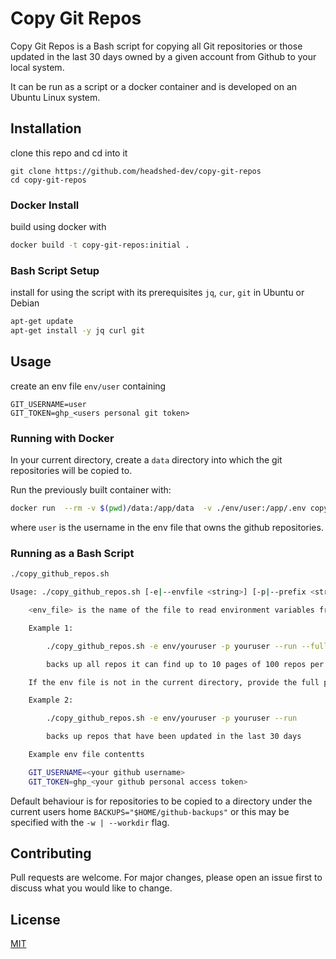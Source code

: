 # Copy Git Repos

Copy Git Repos is a Bash script for copying all Git repositories or those updated in the last 30 days owned by a given account from Github to your local system.

It can be run as a script or a docker container and is developed on an Ubuntu Linux system.



## Installation

clone this repo and cd into it

```
git clone https://github.com/headshed-dev/copy-git-repos
cd copy-git-repos
```
### Docker Install

build using docker with 

```bash
docker build -t copy-git-repos:initial .
```

### Bash Script Setup

install for using the script with its prerequisites `jq`, `cur`, `git` in Ubuntu or Debian

```bash
apt-get update 
apt-get install -y jq curl git
```

## Usage

create an env file ```env/user``` containing

```
GIT_USERNAME=user
GIT_TOKEN=ghp_<users personal git token>
```

### Running with Docker

In your current directory, create a ```data``` directory into which the git repositories will be copied to.

Run the previously built container with:

```bash
docker run  --rm -v $(pwd)/data:/app/data  -v ./env/user:/app/.env copy-git-repos:initial ./copy_github_repos.sh -p user -w /app/data -r
```

where ```user``` is the username in the env file that owns the github repositories.

### Running as a Bash Script

```bash
./copy_github_repos.sh

Usage: ./copy_github_repos.sh [-e|--envfile <string>] [-p|--prefix <string>] [-w | --workdir <string>] [-h|--help] [-r | --run] [-f | --full]

    <env_file> is the name of the file to read environment variables from.

    Example 1:

        ./copy_github_repos.sh -e env/youruser -p youruser --run --full

        backs up all repos it can find up to 10 pages of 100 repos per page

    If the env file is not in the current directory, provide the full path to the file.

    Example 2:

        ./copy_github_repos.sh -e env/youruser -p youruser --run

        backs up repos that have been updated in the last 30 days

    Example env file contentts

    GIT_USERNAME=<your github username>
    GIT_TOKEN=ghp_<your github personal access token>

```

Default behaviour is for repositories to be copied to a directory under the current users home ```BACKUPS="$HOME/github-backups"``` or this may be specified with the ```-w | --workdir``` flag.

## Contributing

Pull requests are welcome. For major changes, please open an issue first
to discuss what you would like to change.


## License

[MIT](https://choosealicense.com/licenses/mit/)